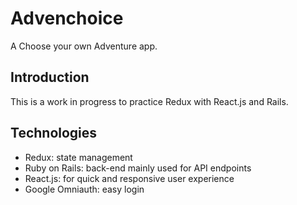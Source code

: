 # Advenchoice
A Choose your own Adventure app.

## Introduction
This is a work in progress to practice Redux with React.js and Rails.

## Technologies
* Redux: state management
* Ruby on Rails: back-end mainly used for API endpoints
* React.js: for quick and responsive user experience
* Google Omniauth: easy login
